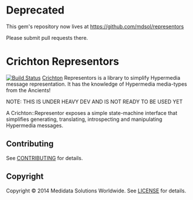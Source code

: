 # Deprecated

This gem's repository now lives at https://github.com/mdsol/representors

Please submit pull requests there.


# Crichton Representors
[![Build Status](https://travis-ci.org/mdsol/crichton-representors.svg)](https://travis-ci.org/mdsol/crichton-representors)
[Crichton][] Representors is a library to simplify Hypermedia message representation. It has the knowledge of Hypermedia
media-types from the Ancients!

NOTE: THIS IS UNDER HEAVY DEV AND IS NOT READY TO BE USED YET

A Crichton::Representor exposes a simple state-machine interface that simplifies generating, translating, introspecting
and manipulating Hypermedia messages.

## Contributing
See [CONTRIBUTING][] for details.

## Copyright
Copyright &copy; 2014 Medidata Solutions Worldwide. See [LICENSE][] for details.

[Crichton]: https://github.com/mdsol/crichton
[CONTRIBUTING]: https://github.com/mdsol/crichton/blob/develop/CONTRIBUTING.md
[Documentation]: http://rubydoc.info/github/mdsol/crichton-representors
[LICENSE]: LICENSE.md
